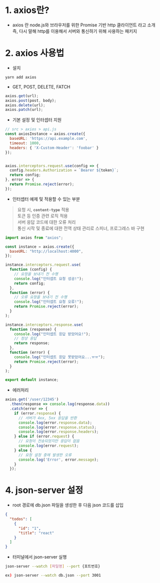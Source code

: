 # 1. axios란?
- axios 란 node.js와 브라우저를 위한 Promise 기반 http 클라이언트 라고 소개 즉, 다시 말해 http를 이용해서 서버와 통신하기 위해 사용하는 패키지  


# 2. axios 사용법  
- 설치  
```bash
yarn add axios
```

- GET, POST, DELETE, FATCH
```js
axios.get(url);
axios.post(post, body);
axios.delete(url);
axios.patch(url);
```


- 기본 설정 및 인터셉터 지원
```js
// src > axios > api.js
const axiosInstance = axios.create({
  baseURL: 'https://api.example.com',
  timeout: 1000,
  headers: { 'X-Custom-Header': 'foobar' }
});


axios.interceptors.request.use(config => {
  config.headers.Authorization = `Bearer ${token}`;
  return config;
}, error => {
  return Promise.reject(error);
});
```

- 인터셉터 예제 및 적용할 수 있는 부분
> 요청 시, **`content-type`** 적용    
> 토큰 등 인증 관련 로직 적용  
> 서버 응답 코드에 대한 오류 처리  
> 통신 시작 및 종료에 대한 전역 상태 관리로 스피너, 프로그레스 바 구현  
```js
import axios from "axios";

const instance = axios.create({
  baseURL: "http://localhost:4000",
});

instance.interceptors.request.use(
  function (config) {
    // 요청을 보내기 전 수행
    console.log("인터셉트 요청 성공!");
    return config;
  },
  function (error) {
    // 오류 요청을 보내기 전 수행
    console.log("인터셉트 요청 오류!");
    return Promise.reject(error);
  }
);

instance.interceptors.response.use(
  function (response) {
    console.log("인터셉트 응답 받았어요!");
    // 정상 응답
    return response;
  },
  function (error) {
    console.log("인터셉트 응답 못받았어요...ㅠㅠ");
    return Promise.reject(error);
  }
);

export default instance;
```

 - 에러처리
```js
axios.get('/user/12345')
  .then(response => console.log(response.data))
  .catch(error => {
    if (error.response) {
      // 서버가 4xx, 5xx 응답을 반환
      console.log(error.response.data);
      console.log(error.response.status);
      console.log(error.response.headers);
    } else if (error.request) {
      // 요청이 전송되었지만 응답이 없음
      console.log(error.request);
    } else {
      // 요청 설정 중에 발생한 오류
      console.log('Error', error.message);
    }
  });
```


# 4. json-server 설정
- root 경로에 db.json 파일을 생성한 후 다음 json 코드를 삽입  
```json
{
  "todos": [
    {
      "id": "1",
      "title": "react"
    }
  ]
}
```


- 터미널에서 json-server 실행
  
```bash
json-server --watch [파일명] --port {포트번호}

ex) json-server --watch db.json --port 3001
```


